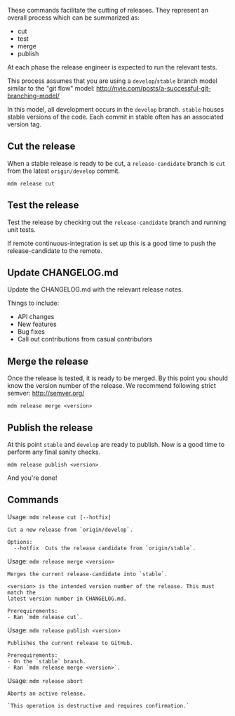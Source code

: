 These commands facilitate the cutting of releases. They represent an overall
process which can be summarized as:

- cut
- test
- merge
- publish

At each phase the release engineer is expected to run the relevant tests.

This process assumes that you are using a `develop`/`stable` branch model
similar to the "git flow" model:
http://nvie.com/posts/a-successful-git-branching-model/

In this model, all development occurs in the `develop` branch. `stable` houses
stable versions of the code. Each commit in stable often has an associated
version tag.

## Cut the release

When a stable release is ready to be cut, a `release-candidate` branch is `cut`
from the latest `origin/develop` commit.

    mdm release cut

## Test the release

Test the release by checking out the `release-candidate` branch and running unit tests.

If remote continuous-integration is set up this is a good time to push the release-candidate to the
remote.

## Update CHANGELOG.md

Update the CHANGELOG.md with the relevant release notes.

Things to include:

- API changes
- New features
- Bug fixes
- Call out contributions from casual contributors

## Merge the release

Once the release is tested, it is ready to be merged. By this point you should
know the version number of the release. We recommend following strict semver:
http://semver.org/

    mdm release merge <version>

## Publish the release

At this point `stable` and `develop` are ready to publish. Now is a good time to
perform any final sanity checks.

    mdm release publish <version>

And you're done!

## Commands

Usage: `mdm release cut [--hotfix]`

    Cut a new release from `origin/develop`.
    
    Options:
      --hotfix  Cuts the release candidate from `origin/stable`.

Usage: `mdm release merge <version>`

    Merges the current release-candidate into `stable`.
    
    <version> is the intended version number of the release. This must match the
    latest version number in CHANGELOG.md.
    
    Prerequirements:
    - Ran `mdm release cut`.

Usage: `mdm release publish <version>`

    Publishes the current release to GitHub.
    
    Prerequirements:
    - On the `stable` branch.
    - Ran `mdm release merge <version>`.

Usage: `mdm release abort`

    Aborts an active release.
    
    `This operation is destructive and requires confirmation.`
